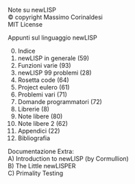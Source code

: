 Note su newLISP  
© copyright Massimo Corinaldesi  
MIT License  
    
Appunti sul linguaggio newLISP  
  
00) Indice  
01) newLISP in generale (59)  
02) Funzioni varie (93)  
03) newLISP 99 problemi (28)  
04) Rosetta code (64)  
05) Project eulero (61)  
06) Problemi vari (71)  
07) Domande programmatori (72)  
08) Librerie (8)  
09) Note libere (80)  
10) Note libere 2 (62)  
11) Appendici (22)  
12) Bibliografia  

Documentazione Extra:  
A) Introduction to newLISP (by Cormullion)  
B) The Little newLISPER  
C) Primality Testing  

